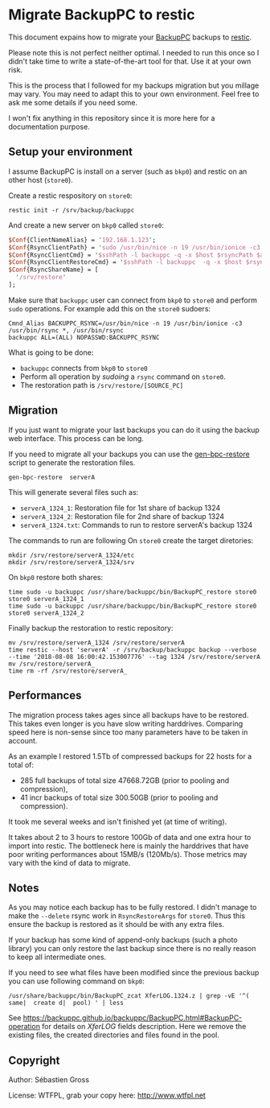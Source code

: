 # Migrate BackupPC to restic

This document expains how to migrate your
[BackupPC](https://backuppc.github.io/backuppc/) backups to
[restic](https://restic.net).

Please note this is not perfect neither optimal. I needed to run this once
so I didn't take time to write a state-of-the-art tool for that. Use it at
your own risk.


This is the process that I followed for my backups migration but you millage
may vary. You may need to adapt this to your own environment. Feel free to
ask me some details if you need some.

I won't fix anything in this repository since it is more here for a
documentation purpose.


## Setup your environment

I assume BackupPC is install on a server (such as `bkp0`) and restic on an
other host (`store0`).

Create a restic respository on `store0`:

```shell
restic init -r /srv/backup/backuppc
```

And create a new server on `bkp0` called `store0`:

```perl
$Conf{ClientNameAlias} = '192.168.1.123';
$Conf{RsyncClientPath} = 'sudo /usr/bin/nice -n 19 /usr/bin/ionice -c3 /usr/bin/rsync';
$Conf{RsyncClientCmd} = '$sshPath -l backuppc -q -x $host $rsyncPath $argList+';
$Conf{RsyncClientRestoreCmd} = '$sshPath -l backuppc  -q -x $host $rsyncPath $argList+';
$Conf{RsyncShareName} = [
  '/srv/restore'
];
```

Make sure that `backuppc` user can connect from `bkp0` to `store0` and
perform `sudo` operations. For example add this on the `store0` sudoers:

```
Cmnd_Alias BACKUPPC_RSYNC=/usr/bin/nice -n 19 /usr/bin/ionice -c3 /usr/bin/rsync *, /usr/bin/rsync
backuppc ALL=(ALL) NOPASSWD:BACKUPPC_RSYNC
```

What is going to be done:

* `backuppc` connects from `bkp0` to `store0`
* Perform all operation by *sudoing* a `rsync` command on `store0`.
* The restoration path is `/srv/restore/[SOURCE_PC]`

## Migration

If you just want to migrate your last backups you can do it using the backup
web interface. This process can be long.

If you need to migrate all your backups you can use the [gen-bpc-restore]()
script to generate the restoration files.

```
gen-bpc-restore  serverA
```

This will generate several files such as:

* `serverA_1324_1`: Restoration file for 1st share of backup 1324
* `serverA_1324_2`: Restoration file for 2nd share of backup 1324
* `serverA_1324.txt`: Commands to run to restore serverA's backup 1324


The commands to run are following On `store0` create the target diretories:

```shell
mkdir /srv/restore/serverA_1324/etc
mkdir /srv/restore/serverA_1324/srv
```

On `bkp0` restore both shares:

```shell
time sudo -u backuppc /usr/share/backuppc/bin/BackupPC_restore store0 store0 serverA_1324_1
time sudo -u backuppc /usr/share/backuppc/bin/BackupPC_restore store0 store0 serverA_1324_2
```

Finally backup the restoration to restic repository:
```shell
mv /srv/restore/serverA_1324 /srv/restore/serverA
time restic --host 'serverA' -r /srv/backup/backuppc backup --verbose --time '2018-08-08 16:00:42.153007776' --tag 1324 /srv/restore/serverA
mv /srv/restore/serverA_
time rm -rf /srv/restore/serverA_
```

## Performances

The migration process takes ages since all backups have to be restored. This
takes even longer is you have slow writing harddrives. Comparing speed here
is non-sense since too many parameters have to be taken in account.

As an example I restored 1.5Tb of compressed backups for 22 hosts for a
total of:

* 285 full backups of total size 47668.72GB (prior to pooling and compression),
* 41 incr backups of total size 300.50GB (prior to pooling and compression).

It took me several weeks and isn't finished yet (at time of writing).


It takes about 2 to 3 hours to restore 100Gb of data and one extra hour to
import into restic. The bottleneck here is mainly the harddrives that have
poor writing performances about 15MB/s (120Mb/s). Those metrics may vary
with the kind of data to migrate.


## Notes

As you may notice each backup has to be fully restored. I didn't manage to
make the `--delete` rsync work in `RsyncRestoreArgs` for `store0`. Thus this
ensure the backup is restored as it should be with any extra files.

If your backup has some kind of append-only backups (such a photo library)
you can only restore the last backup since there is no really reason to keep
all intermediate ones.

If you need to see what files have been modified since the previous backup
you can use following command on `bkp0`:

```shell
/usr/share/backuppc/bin/BackupPC_zcat XferLOG.1324.z | grep -vE '^(  same|  create d|  pool) ' | less
```

See https://backuppc.github.io/backuppc/BackupPC.html#BackupPC-operation for
details on *XferLOG* fields description. Here we remove the existing files,
the created directories and files found in the pool.


## Copyright

Author: Sébastien Gross

License: WTFPL, grab your copy here: http://www.wtfpl.net
